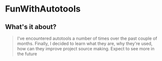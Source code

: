 # FunWithAutotools

## What's it about?
> I've encountered autotools a number of times over the past couple of months. Finally, I decided to learn what they are, why they're used, how can they improve project source making. Expect to see more in the future
